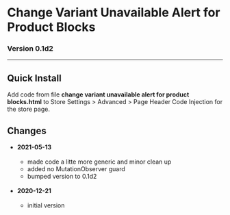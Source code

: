 # Change Variant Unavailable Alert for Product Blocks

### Version 0.1d2

---

## Quick Install

Add code from file **change variant unavailable alert for product blocks.html**
to Store Settings > Advanced > Page Header Code Injection for the store page.

## Changes

* **2021-05-13**
<br><br>
  * made code a litte more generic and minor clean up
  * added no MutationObserver guard
  * bumped version to 0.1d2
  <br><br>
* **2020-12-21**
<br><br>
  * initial version
